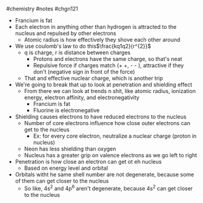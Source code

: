 #chemistry #notes #chgn121

- Francium is fat
- Each electron in anything other than hydrogen is attracted to the nucleus and repulsed by other electrons
	- Atomic radius is how effectively they shove each other around
- We use coulomb's law to do this$\frac{kq1q2}{r^{2}}$ 
	- q is charge, r is distance between charges
		- Protons and electrons have the same charge, so that's neat
		- Repulsive force if charges match (+ +, - - ), attractive if they don't (negative sign in front of the force) 
	- That and effective nuclear charge, which is another trip
- We're going to break that up to look at penetration and shielding effect
	- From there we can look at trends n shit, like atomic radius, ionization energy, electron affinity, and electronegativity
		- Francium is fat
		- Fluorine is electronegative
- Shielding causes electrons to have reduced electrons to the nucleus
	- Number of core electrons influence how close outer electrons can get to the nucleus
		- Ex: for every core electron, neutralize a nuclear charge (proton in nucleus)
	- Neon has less shielding than oxygen
	- Nucleus has a greater grip on valence electrons as we go left to right
- Penetration is how close an electron can get ot eh nucleus
	- Based on energy level and orbital
- Orbitals witht he same shell number are not degenerate, because some of them can get closer to the nucleus
	- So like, 4s<sup>2</sup> and 4p<sup>6</sup> aren't degenerate, because 4s<sup>2</sup> can get closer to the nucleus